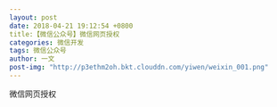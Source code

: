 ```yaml
---
layout: post
date: 2018-04-21 19:12:54 +0800
title:【微信公众号】微信网页授权
categories: 微信开发
tags: 微信公众号
author: 一文
post-img: "http://p3ethm2oh.bkt.clouddn.com/yiwen/weixin_001.png"
---
```


微信网页授权